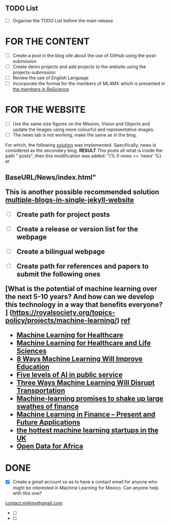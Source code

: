 TODO List
---

- [ ] Organise the TODO List before the main release

# FOR THE CONTENT

- [ ] Create a post in the blog site about the use of GitHub using the post-submission
- [ ] Create demo projects and add projects to the website using the projects-submission
- [ ] Review the use of English Language
- [ ] Incorporate the format for the
members of ML4MX which is presented in [the members in ReScience](https://rescience.github.io/board/)

# FOR THE WEBSITE

- [ ] Use the same size figures on the Mission, Vision and Objects and update the images
using more colourful and representative images.
- [ ] The news tab is not working, make the same as in the blog.

For which, the
following
[solution](https://reachtarunhere.github.io/2016/01/06/multiple-blogs-on-single-jekyll-instance/)
was implemented. Specifically, news is considered as the secondary blog.
**RESULT** This posts all what is inside the path " posts", then this modification was added:
"{% if news == 'news' %} at  <h2>BaseURL/News/index.html"



This is another possible recommended solution [multiple-blogs-in-single-jekyll-website](https://stackoverflow.com/questions/14560687/multiple-blogs-in-single-jekyll-website)

- [ ] Create path for project posts
- [ ] Create a release or version list for the webpage
- [ ] Create a bilingual webpage

- [ ] Create path for references and papers to submit the following ones


[What is the potential of machine learning over the next 5-10 years? And how can we develop this technology in a way that benefits everyone? ]
(https://royalsociety.org/topics-policy/projects/machine-learning/)
[ref](https://twitter.com/royalsociety/status/858395767941328897)



- [Machine Learning for Healthcare](http://mucmd.org/)
- [Machine Learning for Healthcare and Life Sciences](https://www.research.ibm.com/haifa/dept/vst/mldm.shtml)
- [8 Ways Machine Learning Will Improve Education](http://www.gettingsmart.com/2015/11/8-ways-machine-learning-will-improve-education/)
- [Five levels of AI in public service](https://www.oxfordinsights.com/insights/2017/7/12/five-levels-of-ai-in-public-service)
- [Three Ways Machine Learning Will Disrupt Transportation](http://www.mccormick.northwestern.edu/news/articles/2016/10/three-ways-machine-learning-will-disrupt-transportation.html)
- [Machine-learning promises to shake up large swathes of finance](https://www.economist.com/news/finance-and-economics/21722685-fields-trading-credit-assessment-fraud-prevention-machine-learning)
- [Machine Learning in Finance – Present and Future Applications](https://www.techemergence.com/machine-learning-in-finance/)
- [the hottest machine learning startups in the UK](https://www.techworld.com/picture-gallery/startups/uk-ai-startups-watch-hottest-machine-learning-startups-in-uk-3645606/)
- [Open Data for Africa](http://dataportal.opendataforafrica.org/)



# DONE
- [X] Create a gmail account so as to have a contact email for anyone who might be
interested in Machine Learning for Mexico. Can anyone help with this one?

contact.ml4mx@gmail.com

- [ ]
- [ ]
